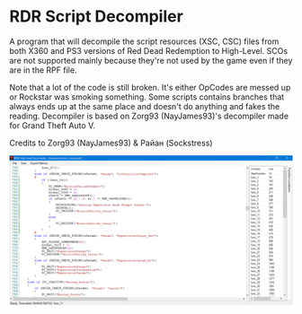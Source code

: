 # RDR Script Decompiler
A program that will decompile the script resources (XSC, CSC) files from both X360 and PS3 versions of Red Dead Redemption to High-Level.
SCOs are not supported mainly because they're not used by the game even if they are in the RPF file.

Note that a lot of the code is still broken. It's either OpCodes are messed up or Rockstar was smoking something.
Some scripts contains branches that always ends up at the same place and doesn't do anything and fakes the reading.
Decompiler is based on Zorg93 (NayJames93)'s decompiler made for Grand Theft Auto V.

Credits to Zorg93 (NayJames93) & Райан (Sockstress)

![Screenshot](screenshot.png)
